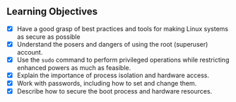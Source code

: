 ## Learning Objectives

- [x] Have a good grasp of best practices and tools for making Linux systems as secure as possible
- [x] Understand the posers and dangers of using the root (superuser) account.
- [x] Use the `sudo` command to perform privileged operations while restricting enhanced powers as much as feasible.
- [x] Explain the importance of process isolation and hardware access.
- [x] Work with passwords, including how to set and change them.
- [x] Describe how to secure the boot process and hardware resources.
